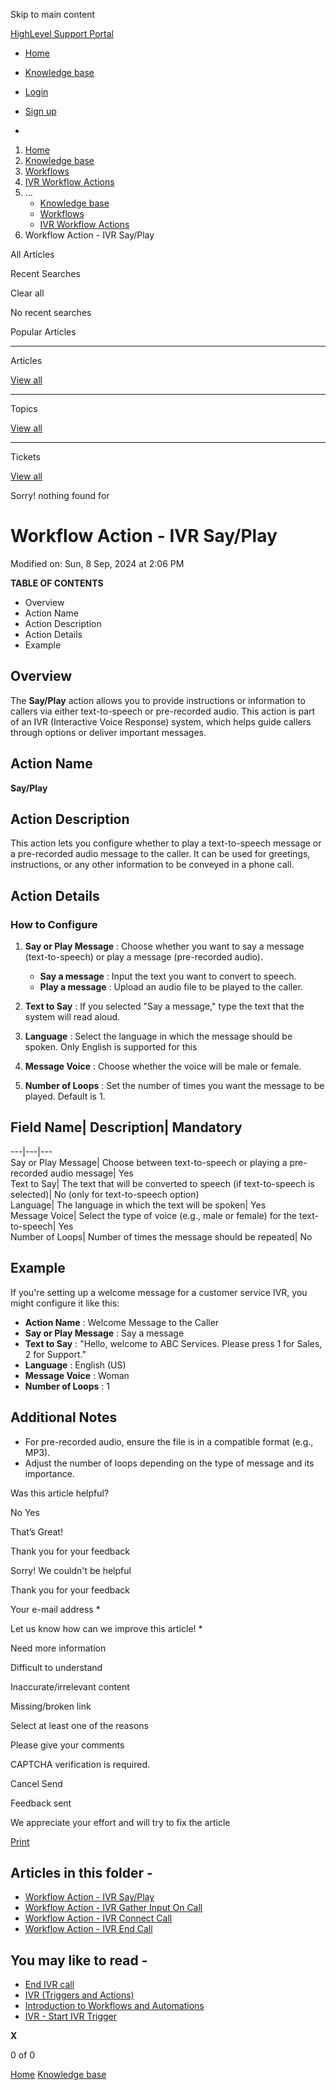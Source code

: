 Skip to main content

[ HighLevel Support Portal ](https://help.gohighlevel.com)

  * [ Home ](/support/home)
  * [ Knowledge base ](/support/solutions)

  * [Login](/support/login)
  * [Sign up](/support/signup)
  * 

  1. [Home](/support/home)
  2. [Knowledge base](/support/solutions)
  3. [Workflows](/support/solutions/48000455132)
  4. [IVR Workflow Actions](/support/solutions/folders/155000000760)
  5. ... 
     * [Knowledge base](/support/solutions)
     * [Workflows](/support/solutions/48000455132)
     * [IVR Workflow Actions](/support/solutions/folders/155000000760)
  6. Workflow Action - IVR Say/Play

All  Articles 

Recent Searches

Clear all

No recent searches

Popular Articles

* * *

Articles

[View all](/support/search/solutions)

* * *

Topics

[View all](/support/search/topics)

* * *

Tickets

[View all](/support/search/tickets)

Sorry! nothing found for   

# Workflow Action - IVR Say/Play

Modified on: Sun, 8 Sep, 2024 at 2:06 PM

**TABLE OF CONTENTS**

  * Overview
  * Action Name
  * Action Description
  * Action Details
  * Example

##   

## Overview

The **Say/Play** action allows you to provide instructions or information to callers via either text-to-speech or pre-recorded audio. This action is part of an IVR (Interactive Voice Response) system, which helps guide callers through options or deliver important messages.

## Action Name

**Say/Play**

## Action Description

This action lets you configure whether to play a text-to-speech message or a pre-recorded audio message to the caller. It can be used for greetings, instructions, or any other information to be conveyed in a phone call.

## Action Details

### How to Configure

  1. **Say or Play Message** : Choose whether you want to say a message (text-to-speech) or play a message (pre-recorded audio).

     * **Say a message** : Input the text you want to convert to speech.
     * **Play a message** : Upload an audio file to be played to the caller.
  2. **Text to Say** : If you selected "Say a message," type the text that the system will read aloud.

  3. **Language** : Select the language in which the message should be spoken. Only English is supported for this

  4. **Message Voice** : Choose whether the voice will be male or female.

  5. **Number of Loops** : Set the number of times you want the message to be played. Default is 1.

## Field Name| Description| Mandatory  
---|---|---  
Say or Play Message| Choose between text-to-speech or playing a pre-recorded audio message| Yes  
Text to Say| The text that will be converted to speech (if text-to-speech is selected)| No (only for text-to-speech option)  
Language| The language in which the text will be spoken| Yes  
Message Voice| Select the type of voice (e.g., male or female) for the text-to-speech| Yes  
Number of Loops| Number of times the message should be repeated| No  

## Example

If you're setting up a welcome message for a customer service IVR, you might configure it like this:

  * **Action Name** : Welcome Message to the Caller
  * **Say or Play Message** : Say a message
  * **Text to Say** : "Hello, welcome to ABC Services. Please press 1 for Sales, 2 for Support."
  * **Language** : English (US)
  * **Message Voice** : Woman
  * **Number of Loops** : 1

## Additional Notes

  * For pre-recorded audio, ensure the file is in a compatible format (e.g., MP3).
  * Adjust the number of loops depending on the type of message and its importance.

Was this article helpful?

No  Yes 

That’s Great!

Thank you for your feedback

Sorry! We couldn't be helpful

Thank you for your feedback

Your e-mail address *

Let us know how can we improve this article! *

Need more information 

Difficult to understand 

Inaccurate/irrelevant content 

Missing/broken link 

Select at least one of the reasons 

Please give your comments 

CAPTCHA verification is required. 

Cancel  Send 

Feedback sent

We appreciate your effort and will try to fix the article

[Print](javascript:print\(\))

## Articles in this folder -

  * [Workflow Action - IVR Say/Play](/support/solutions/articles/155000003369-workflow-action-ivr-say-play)
  * [Workflow Action - IVR Gather Input On Call](/support/solutions/articles/155000003370-workflow-action-ivr-gather-input-on-call)
  * [Workflow Action - IVR Connect Call](/support/solutions/articles/155000003371-workflow-action-ivr-connect-call)
  * [Workflow Action - IVR End Call](/support/solutions/articles/155000003372-workflow-action-ivr-end-call)

## You may like to read -

  * [End IVR call](/support/solutions/articles/155000002285-end-ivr-call)
  * [IVR (Triggers and Actions)](/support/solutions/articles/155000001200-ivr-triggers-and-actions-)
  * [Introduction to Workflows and Automations](/support/solutions/articles/155000002445-introduction-to-workflows-and-automations)
  * [IVR - Start IVR Trigger](/support/solutions/articles/155000003203-ivr-start-ivr-trigger)

**X**

0 of 0 []()

[Home](/support/home) [Knowledge base](/support/solutions)
